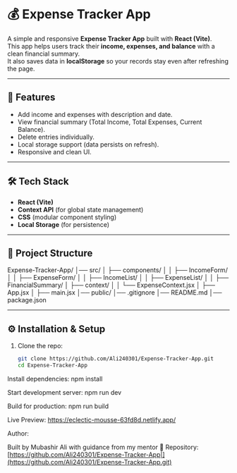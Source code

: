 # 💰 Expense Tracker App

A simple and responsive **Expense Tracker App** built with **React (Vite)**.  
This app helps users track their **income, expenses, and balance** with a clean financial summary.  
It also saves data in **localStorage** so your records stay even after refreshing the page.

---

## 🚀 Features
- Add income and expenses with description and date.
- View financial summary (Total Income, Total Expenses, Current Balance).
- Delete entries individually.
- Local storage support (data persists on refresh).
- Responsive and clean UI.

---

## 🛠️ Tech Stack
- **React (Vite)**
- **Context API** (for global state management)
- **CSS** (modular component styling)
- **Local Storage** (for persistence)

---

## 📂 Project Structure
Expense-Tracker-App/
│── src/
│ ├── components/
│ │ ├── IncomeForm/
│ │ ├── ExpenseForm/
│ │ ├── IncomeList/
│ │ ├── ExpenseList/
│ │ ├── FinancialSummary/
│ ├── context/
│ │ └── ExpenseContext.jsx
│ ├── App.jsx
│ ├── main.jsx
│── public/
│── .gitignore
│── README.md
│── package.json

---

## ⚙️ Installation & Setup
1. Clone the repo:
   ```bash
   git clone https://github.com/Ali240301/Expense-Tracker-App.git
   cd Expense-Tracker-App

Install dependencies:
npm install

Start development server:
npm run dev

Build for production:
npm run build

Live Preview:
https://eclectic-mousse-63fd8d.netlify.app/

Author:

Built by Mubashir Ali with guidance from my mentor 🙌
Repository: [https://github.com/Ali240301/Expense-Tracker-App|](https://github.com/Ali240301/Expense-Tracker-App.git)


